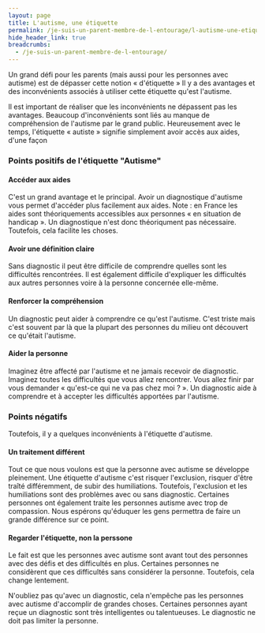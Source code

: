 ```yaml
---
layout: page
title: L'autisme, une étiquette
permalink: /je-suis-un-parent-membre-de-l-entourage/l-autisme-une-etiquette
hide_header_link: true
breadcrumbs:
  - /je-suis-un-parent-membre-de-l-entourage/
---
```


Un grand défi pour les parents (mais aussi pour les personnes avec autisme) est de dépasser cette notion «&nbsp;d'étiquette&nbsp;»
Il y a des avantages et des inconvénients associés à utiliser cette étiquette qu'est l'autisme.

Il est important de réaliser que les inconvénients ne dépassent pas les avantages. Beaucoup d'inconvénients sont liés au manque de compréhension de l'autisme par le grand public.
Heureusement avec le temps, l'étiquette «&nbsp;autiste&nbsp;» signifie simplement avoir accès aux aides, d'une façon

### Points positifs de l'étiquette "Autisme"

#### Accéder aux aides
C'est un grand avantage et le principal. Avoir un diagnostique d'autisme vous permet d'accéder plus facilement aux aides.
Note : en France les aides sont théoriquements accessibles aux personnes «&nbsp;en situation de handicap&nbsp;». Un diagnostique n'est donc théoriqument pas nécessaire.
Toutefois, cela facilite les choses.


#### Avoir une définition claire
Sans diagnostic il peut être difficile de comprendre quelles sont les difficultés rencontrées.
Il est également difficile d'expliquer les difficultés aux autres personnes voire à la personne concernée elle-même.

#### Renforcer la compréhension
Un diagnostic peut aider à comprendre ce qu'est l'autisme.
C'est triste mais c'est souvent par là que la plupart des personnes du milieu ont découvert ce qu'était l'autisme.


#### Aider la personne
Imaginez être affecté par l'autisme et ne jamais recevoir de diagnostic. Imaginez toutes les difficultés que vous allez rencontrer.
Vous allez finir par vous demander «&nbsp;qu'est-ce qui ne va pas chez moi&nbsp;?&nbsp;». Un diagnostic aide à comprendre et à accepter les difficultés apportées par l'autisme.


### Points négatifs

Toutefois, il y a quelques inconvénients à l'étiquette d'autisme.

#### Un traitement différent
Tout ce que nous voulons est que la personne avec autisme se développe pleinement. Une étiquette d'autisme c'est risquer l'exclusion, risquer d'être traîté différemment, de subir des humiliations.
Toutefois, l'exclusion et les humiliations sont des problèmes avec ou sans diagnostic.
Certaines personnes ont également traite les personnes autisme avec trop de compassion. Nous espérons qu'éduquer les gens permettra de faire un grande différence sur ce point.

#### Regarder l'étiquette, non la perssone
Le fait est que les personnes avec autisme sont avant tout des personnes avec des défis et des difficultés en plus.
Certaines personnes ne considèrent que ces difficultés sans considérer la personne.
Toutefois, cela change lentement.

N'oubliez pas qu'avec un diagnostic, cela n'empêche pas les personnes avec autisme d'accomplir de grandes choses.
Certaines personnes ayant reçue un diagnostic sont très intelligentes ou talentueuses.
Le diagnostic ne doit pas limiter la personne.

